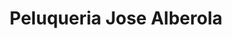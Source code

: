 ---
title: "Peluqueria Jose Alberola"
url: /torrevieja/peluqueria-jose-alberola/
shop: peluquería
---